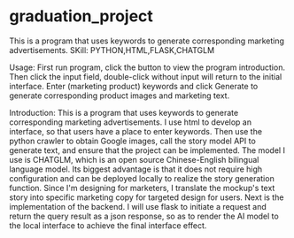 # graduation_project
This is a program that uses keywords to generate corresponding marketing advertisements.
SKill: PYTHON,HTML,FLASK,CHATGLM

Usage: 
First run program, click the button to view the program introduction. 
Then click the input field, double-click without input will return to the initial interface. 
Enter (marketing product) keywords and click Generate to generate corresponding product images and marketing text.


Introduction: This is a program that uses keywords to generate corresponding marketing advertisements. I use html to develop an interface, so that users have a place to enter keywords. Then use the python crawler to obtain Google images, call the story model API to generate text, and ensure that the project can be implemented. The model I use is CHATGLM, which is an open source Chinese-English bilingual language model. Its biggest advantage is that it does not require high configuration and can be deployed locally to realize the story generation function. Since I'm designing for marketers, I translate the mockup's text story into specific marketing copy for targeted design for users. Next is the implementation of the backend. I will use flask to initiate a request and return the query result as a json response, so as to render the AI model to the local interface to achieve the final interface effect.



